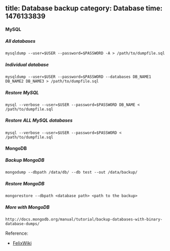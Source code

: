 title: Database backup
category: Database
time: 1476133839
---
#### MySQL

##### All databases
```
mysqldump --user=$USER --password=$PASSWORD -A > /path/to/dumpfile.sql
```

##### Individual database
```
mysqldump --user=$USER --password=$PASSWORD --databases DB_NAME1 DB_NAME2 DB_NAME3 > /path/to/dumpfile.sql
```

##### Restore MySQL
```
mysql --verbose --user=$USER --password=$PASSWORD DB_NAME < /path/to/dumpfile.sql
```

##### Restore ALL MySQL databases
```
mysql --verbose --user=$USER --password=$PASSWORD < /path/to/dumpfile.sql
```

#### MongoDB

##### Backup MongoDB
```
mongodump --dbpath /data/db/ --db test --out /data/backup/
```

##### Restore MongoDB
```
mongorestore --dbpath <database path> <path to the backup>
```

##### More with MongoDB
```
http://docs.mongodb.org/manual/tutorial/backup-databases-with-binary-database-dumps/
```

Reference:

* [FelixWiki](https://felixc.at)
